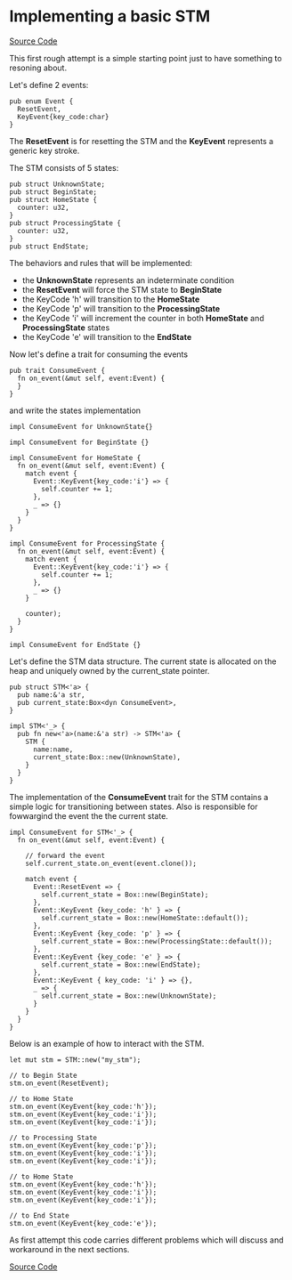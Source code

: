 # Implementing a basic STM

[Source Code](https://github.com/ceppelli/rust-by-ceppelli/blob/main/code/ch001/src/stm_01_basic.rs)

This first rough attempt is a simple starting point just to have something to resoning about.

Let's define 2 events:

```rust,noplayground
pub enum Event {
  ResetEvent,
  KeyEvent{key_code:char}
}
```

The **ResetEvent** is for resetting the STM and the **KeyEvent** represents a generic key stroke.

The STM consists of 5 states:

```rust,noplayground
pub struct UnknownState;
pub struct BeginState;
pub struct HomeState {
  counter: u32,
}
pub struct ProcessingState {
  counter: u32,
}
pub struct EndState;

```

The behaviors and rules that will be implemented:
- the **UnknownState** represents an indeterminate condition
- the **ResetEvent** will force the STM state to **BeginState**
- the KeyCode 'h' will transition to the **HomeState**
- the KeyCode 'p' will transition to the **ProcessingState**
- the KeyCode 'i' will increment the counter in both **HomeState** and **ProcessingState** states
- the KeyCode 'e' will transition to the **EndState**


Now let's define a trait for consuming the events

```rust,noplayground
pub trait ConsumeEvent {
  fn on_event(&mut self, event:Event) {
  }
}

```
and write the states implementation

```rust,noplayground
impl ConsumeEvent for UnknownState{}

impl ConsumeEvent for BeginState {}

impl ConsumeEvent for HomeState {
  fn on_event(&mut self, event:Event) {
    match event {
      Event::KeyEvent{key_code:'i'} => {
        self.counter += 1;
      },
      _ => {}
    }
  }
}

impl ConsumeEvent for ProcessingState {
  fn on_event(&mut self, event:Event) {
    match event {
      Event::KeyEvent{key_code:'i'} => {
        self.counter += 1;
      },
      _ => {}
    }

    counter);
  }
}

impl ConsumeEvent for EndState {}
```

Let's define the STM data structure. The current state is allocated on the heap and uniquely owned by the current_state pointer.

```rust,noplayground
pub struct STM<'a> {
  pub name:&'a str,
  pub current_state:Box<dyn ConsumeEvent>,
}

impl STM<'_> {
  pub fn new<'a>(name:&'a str) -> STM<'a> {
    STM {
      name:name,
      current_state:Box::new(UnknownState),
    }
  }
}

```

The implementation of the **ConsumeEvent** trait for the STM contains a simple logic for transitioning between states. Also is responsible for fowwargind the event the the current state.


```rust,noplayground
impl ConsumeEvent for STM<'_> {
  fn on_event(&mut self, event:Event) {

    // forward the event
    self.current_state.on_event(event.clone());

    match event {
      Event::ResetEvent => {
        self.current_state = Box::new(BeginState);
      },
      Event::KeyEvent {key_code: 'h' } => {
        self.current_state = Box::new(HomeState::default());
      },
      Event::KeyEvent {key_code: 'p' } => {
        self.current_state = Box::new(ProcessingState::default());
      },
      Event::KeyEvent {key_code: 'e' } => {
        self.current_state = Box::new(EndState);
      },
      Event::KeyEvent { key_code: 'i' } => {},
      _ => {
        self.current_state = Box::new(UnknownState);
      }
    }
  }
}

```

Below is an example of how to interact with the STM.

```rust,noplayground
let mut stm = STM::new("my_stm");

// to Begin State
stm.on_event(ResetEvent);

// to Home State
stm.on_event(KeyEvent{key_code:'h'});
stm.on_event(KeyEvent{key_code:'i'});
stm.on_event(KeyEvent{key_code:'i'});

// to Processing State
stm.on_event(KeyEvent{key_code:'p'});
stm.on_event(KeyEvent{key_code:'i'});
stm.on_event(KeyEvent{key_code:'i'});

// to Home State
stm.on_event(KeyEvent{key_code:'h'});
stm.on_event(KeyEvent{key_code:'i'});
stm.on_event(KeyEvent{key_code:'i'});

// to End State
stm.on_event(KeyEvent{key_code:'e'});

```

As first attempt this code carries different problems which will discuss and workaround in the next sections.


[Source Code](https://github.com/ceppelli/rust-by-ceppelli/blob/main/code/ch001/src/stm_01_basic.rs)